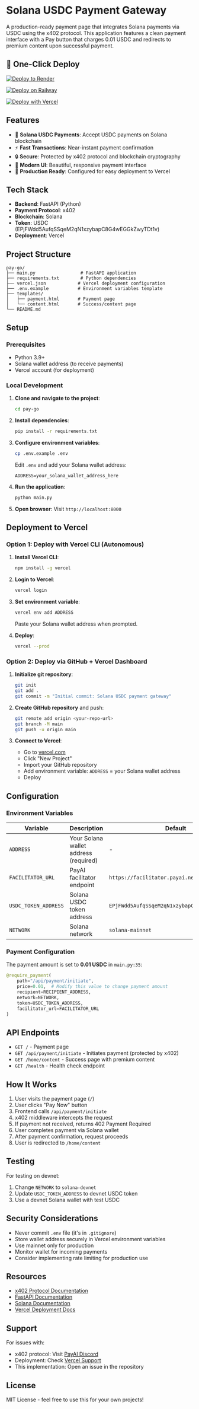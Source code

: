# Solana USDC Payment Gateway

A production-ready payment page that integrates Solana payments via USDC using the x402 protocol. This application features a clean payment interface with a Pay button that charges 0.01 USDC and redirects to premium content upon successful payment.

## 🚀 One-Click Deploy

[![Deploy to Render](https://render.com/images/deploy-to-render-button.svg)](https://render.com/deploy?repo=https://github.com/ingainer/pay-go)

[![Deploy on Railway](https://railway.app/button.svg)](https://railway.app/template/deploy?referralCode=pay-go)

[![Deploy with Vercel](https://vercel.com/button)](https://vercel.com/new/clone?repository-url=https://github.com/ingainer/pay-go&env=ADDRESS&envDescription=Your%20Solana%20wallet%20address&envLink=https://github.com/ingainer/pay-go#configuration)

## Features

- 💎 **Solana USDC Payments**: Accept USDC payments on Solana blockchain
- ⚡ **Fast Transactions**: Near-instant payment confirmation
- 🔒 **Secure**: Protected by x402 protocol and blockchain cryptography
- 🎨 **Modern UI**: Beautiful, responsive payment interface
- 🚀 **Production Ready**: Configured for easy deployment to Vercel

## Tech Stack

- **Backend**: FastAPI (Python)
- **Payment Protocol**: x402
- **Blockchain**: Solana
- **Token**: USDC (EPjFWdd5AufqSSqeM2qN1xzybapC8G4wEGGkZwyTDt1v)
- **Deployment**: Vercel

## Project Structure

```
pay-go/
├── main.py                 # FastAPI application
├── requirements.txt        # Python dependencies
├── vercel.json            # Vercel deployment configuration
├── .env.example           # Environment variables template
├── templates/
│   ├── payment.html       # Payment page
│   └── content.html       # Success/content page
└── README.md
```

## Setup

### Prerequisites

- Python 3.9+
- Solana wallet address (to receive payments)
- Vercel account (for deployment)

### Local Development

1. **Clone and navigate to the project**:
   ```bash
   cd pay-go
   ```

2. **Install dependencies**:
   ```bash
   pip install -r requirements.txt
   ```

3. **Configure environment variables**:
   ```bash
   cp .env.example .env
   ```

   Edit `.env` and add your Solana wallet address:
   ```
   ADDRESS=your_solana_wallet_address_here
   ```

4. **Run the application**:
   ```bash
   python main.py
   ```

5. **Open browser**:
   Visit `http://localhost:8000`

## Deployment to Vercel

### Option 1: Deploy with Vercel CLI (Autonomous)

1. **Install Vercel CLI**:
   ```bash
   npm install -g vercel
   ```

2. **Login to Vercel**:
   ```bash
   vercel login
   ```

3. **Set environment variable**:
   ```bash
   vercel env add ADDRESS
   ```
   Paste your Solana wallet address when prompted.

4. **Deploy**:
   ```bash
   vercel --prod
   ```

### Option 2: Deploy via GitHub + Vercel Dashboard

1. **Initialize git repository**:
   ```bash
   git init
   git add .
   git commit -m "Initial commit: Solana USDC payment gateway"
   ```

2. **Create GitHub repository** and push:
   ```bash
   git remote add origin <your-repo-url>
   git branch -M main
   git push -u origin main
   ```

3. **Connect to Vercel**:
   - Go to [vercel.com](https://vercel.com)
   - Click "New Project"
   - Import your GitHub repository
   - Add environment variable: `ADDRESS` = your Solana wallet address
   - Deploy

## Configuration

### Environment Variables

| Variable | Description | Default |
|----------|-------------|---------|
| `ADDRESS` | Your Solana wallet address (required) | - |
| `FACILITATOR_URL` | PayAI facilitator endpoint | `https://facilitator.payai.network` |
| `USDC_TOKEN_ADDRESS` | Solana USDC token address | `EPjFWdd5AufqSSqeM2qN1xzybapC8G4wEGGkZwyTDt1v` |
| `NETWORK` | Solana network | `solana-mainnet` |

### Payment Configuration

The payment amount is set to **0.01 USDC** in `main.py:35`:

```python
@require_payment(
    path="/api/payment/initiate",
    price=0.01,  # Modify this value to change payment amount
    recipient=RECIPIENT_ADDRESS,
    network=NETWORK,
    token=USDC_TOKEN_ADDRESS,
    facilitator_url=FACILITATOR_URL
)
```

## API Endpoints

- `GET /` - Payment page
- `GET /api/payment/initiate` - Initiates payment (protected by x402)
- `GET /home/content` - Success page with premium content
- `GET /health` - Health check endpoint

## How It Works

1. User visits the payment page (`/`)
2. User clicks "Pay Now" button
3. Frontend calls `/api/payment/initiate`
4. x402 middleware intercepts the request
5. If payment not received, returns 402 Payment Required
6. User completes payment via Solana wallet
7. After payment confirmation, request proceeds
8. User is redirected to `/home/content`

## Testing

For testing on devnet:

1. Change `NETWORK` to `solana-devnet`
2. Update `USDC_TOKEN_ADDRESS` to devnet USDC token
3. Use a devnet Solana wallet with test USDC

## Security Considerations

- Never commit `.env` file (it's in `.gitignore`)
- Store wallet address securely in Vercel environment variables
- Use mainnet only for production
- Monitor wallet for incoming payments
- Consider implementing rate limiting for production use

## Resources

- [x402 Protocol Documentation](https://docs.payai.network/x402/introduction)
- [FastAPI Documentation](https://fastapi.tiangolo.com/)
- [Solana Documentation](https://docs.solana.com/)
- [Vercel Deployment Docs](https://vercel.com/docs)

## Support

For issues with:
- x402 protocol: Visit [PayAI Discord](https://docs.payai.network)
- Deployment: Check [Vercel Support](https://vercel.com/support)
- This implementation: Open an issue in the repository

## License

MIT License - feel free to use this for your own projects!
